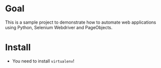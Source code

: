 # Goal
This is a sample project to demonstrate how to automate web applications using Python, Selenium Webdriver and PageObjects.

# Install 

- You need to install `virtualenv`!
